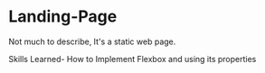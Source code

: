 # Landing-Page
Not much to describe, It's a static web page.

Skills Learned-
    How to Implement Flexbox and using its properties